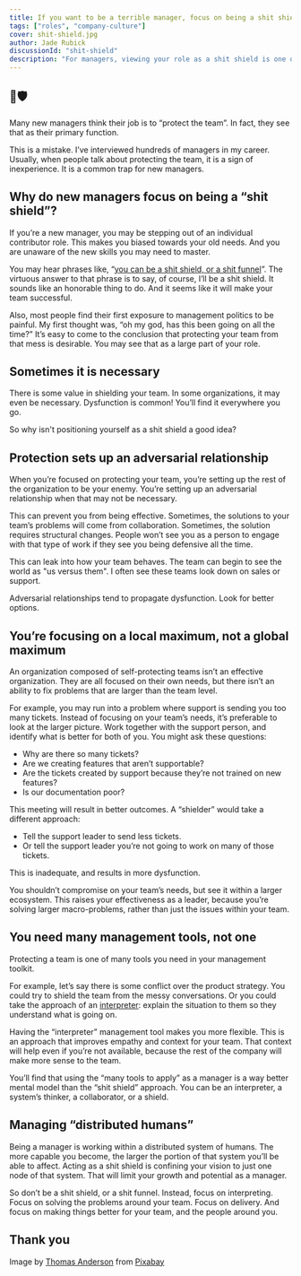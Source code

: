 ```yaml
---
title: If you want to be a terrible manager, focus on being a shit shield
tags: ["roles", "company-culture"]
cover: shit-shield.jpg
author: Jade Rubick
discussionId: "shit-shield"
description: "For managers, viewing your role as a shit shield is one of the most common early mistakes. Learn the dangers of being a shit shield, and what to do instead."
---
```


## 💩🛡️

Many new managers think their job is to “protect the team”. In fact, they see that as their primary function. 

This is a mistake. I’ve interviewed hundreds of managers in my career. Usually, when people talk about protecting the team, it is a sign of inexperience. It is a common trap for new managers.

<re-img src="shit-shield.jpg"></re-img>

## Why do new managers focus on being a “shit shield”?

If you’re a new manager, you may be stepping out of an individual contributor role. This makes you biased towards your old needs. And you are unaware of the new skills you may need to master. 

You may hear phrases like, “[you can be a shit shield, or a shit funnel](https://techcrunch.com/2010/03/14/key-to-gmail/)”. The virtuous answer to that phrase is to say, of course, I’ll be a shit shield. It sounds like an honorable thing to do. And it seems like it will make your team successful.

<re-img src="good-person.png" width="40%"></re-img>

Also, most people find their first exposure to management politics to be painful. My first thought was, “oh my god, has this been going on all the time?” It’s easy to come to the conclusion that protecting your team from that mess is desirable. You may see that as a large part of your role. 

## Sometimes it is necessary

There is some value in shielding your team. In some organizations, it may even be necessary. Dysfunction is common! You’ll find it everywhere you go. 

So why isn't positioning yourself as a shit shield a good idea?

## Protection sets up an adversarial relationship

When you’re focused on protecting your team, you’re setting up the rest of the organization to be your enemy. You’re setting up an adversarial relationship when that may not be necessary. 

This can prevent you from being effective. Sometimes, the solutions to your team’s problems will come from collaboration. Sometimes, the solution requires structural changes. People won’t see you as a person to engage with that type of work if they see you being defensive all the time. 

<re-img src="stay-back.png" width="40%"></re-img>

This can leak into how your team behaves. The team can begin to see the world as "us versus them". I often see these teams look down on sales or support. 

Adversarial relationships tend to propagate dysfunction. Look for better options.

## You’re focusing on a local maximum, not a global maximum

An organization composed of self-protecting teams isn’t an effective organization. They are all focused on their own needs, but there isn’t an ability to fix problems that are larger than the team level. 

<re-img src="teams.png" width="40%"></re-img>

For example, you may run into a problem where support is sending you too many tickets. Instead of focusing on your team’s needs, it’s preferable to look at the larger picture. Work together with the support person, and identify what is better for both of you. You might ask these questions:

* Why are there so many tickets? 
* Are we creating features that aren’t supportable? 
* Are the tickets created by support because they’re not trained on new features? 
* Is our documentation poor? 

This meeting will result in better outcomes. A “shielder” would take a different approach:

* Tell the support leader to send less tickets.
* Or tell the support leader you’re not going to work on many of those tickets.

This is inadequate, and results in more dysfunction. 

You shouldn’t compromise on your team’s needs, but see it within a larger ecosystem. This raises your effectiveness as a leader, because you’re solving larger macro-problems, rather than just the issues within your team. 

## You need many management tools, not one

Protecting a team is one of many tools you need in your management toolkit. 

<re-img src="hammer.png" width="40%"></re-img>

For example, let’s say there is some conflict over the product strategy. You could try to shield the team from the messy conversations. Or you could take the approach of an <span style="text-decoration:underline;">interpreter</span>: explain the situation to them so they understand what is going on. 

Having the “interpreter” management tool makes you more flexible. This is an approach that improves empathy and context for your team. That context will help even if you’re not available, because the rest of the company will make more sense to the team. 

You’ll find that using the “many tools to apply” as a manager is a way better mental model than the “shit shield” approach. You can be an interpreter, a system’s thinker, a collaborator, or a shield. 


## Managing “distributed humans”

Being a manager is working within a distributed system of humans. The more capable you become, the larger the portion of that system you’ll be able to affect. Acting as a shit shield is confining your vision to just one node of that system. That will limit your growth and potential as a manager. 

So don’t be a shit shield, or a shit funnel. Instead, focus on interpreting. Focus on solving the problems around your team. Focus on delivery. And focus on making things better for your team, and the people around you. 

## Thank you

Image by <a href="https://pixabay.com/users/literarytitan-6200660/">Thomas Anderson</a> from <a href="https://pixabay.com/">Pixabay</a>